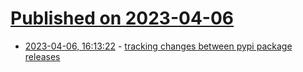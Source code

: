 # [Published on 2023-04-06](index.md)

* [2023-04-06, 16:13:22](https://lobste.rs/s/ipizer/tracking_changes_between_pypi_package) - [tracking changes between pypi package releases](https://abbbi.github.io/pypidiff/)

